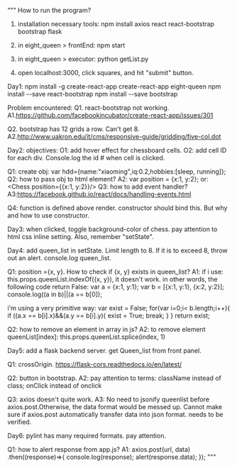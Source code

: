 """
How to run the program?
1. installation necessary tools:
    npm install
    axios
    react
    react-bootstrap
    bootstrap
    flask

2. in eight_queen > frontEnd: npm start
3. in eight_queen > executor: python getList.py
4. open localhost:3000, click squares, and hit "submit" button.

Day1:
npm install -g create-react-app
create-react-app eight-queen
npm install --save react-bootstrap
npm install --save bootstrap

Problem encountered:
Q1. react-bootstrap not working.
A1.https://github.com/facebookincubator/create-react-app/issues/301 

Q2. bootstrap has 12 grids a row. Can't get 8.
A2.http://www.uakron.edu/it/cms/responsive-guide/gridding/five-col.dot 

Day2:
objectives:
O1: add hover effect for chessboard cells.
O2: add cell ID for each div. Console.log the id # when cell is clicked.

Q1: create obj: var hdd={name:"xiaoming",iq:0.2,hobbies:[sleep, running]};
Q2: how to pass obj to html element?
A2: var position = {x:1, y:2};
    <Chess position={position}/>
    or: <Chess position={{x:1, y:2}}/>
Q3: how to add event handler?
A3:https://facebook.github.io/react/docs/handling-events.html 

Q4: function is defined above render. constructor should bind this.
But why and how to use constructor.

Day3:
when clicked, toggle background-color of chess.
pay attention to html css inline setting. Also, remember "setState".

Day4:
add queen_list in setState. Limit length to 8. If it is to exceed 8, throw out
an alert. console.log queen_list.

Q1: position ={x, y}. How to check if {x, y} exists in queen_list?
A1: if i use: this.props.queenList.indexOf({x, y}), it doesn't work.
in other words, the following code return False:
    var a = {x:1, y:1};
    var b = [{x:1, y:1}, {x:2, y:2}];
    console.log((a in b)||(a == b[0]);

i'm using a very primitive way:
    var exist = False;
    for(var i=0;i< b.length;i++){
        if ((a.x == b[i].x)&&(a.y == b[i].y){
            exist =  True;
            break;
        }
    }
    return exist;    

Q2: how to remove an element in array in js?
A2: to remove element queenList[index]:
        this.props.queenList.splice(index, 1)

Day5:
add a flask backend server. get Queen_list from front panel. 

Q1: crossOrigin.
https://flask-cors.readthedocs.io/en/latest/ 

Q2: button in bootstrap.
A2: pay attention to terms:
    className instead of class; onClick instead of onclick

Q3: axios doesn't quite work.
A3: No need to jsonify queenlist before axios.post.Otherwise, the data format would be messed up. Cannot make sure if axios.post automatically transfer data into json format. needs to be verified.

Day6:
pylint has many required formats. pay attention.

Q1: how to alert response from app.js?
A1:     axios.post(url, data)
        .then((response)=>{
          console.log(response);
          alert(response.data);
        });
"""